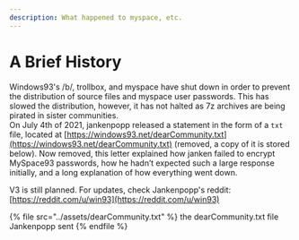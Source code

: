```yaml
---
description: What happened to myspace, etc.
---
```


# A Brief History

Windows93's /b/, trollbox, and myspace have shut down in order to prevent the distribution of source files and myspace user passwords. This has slowed the distribution, however, it has not halted as 7z archives are being pirated in sister communities.\
On July 4th of 2021, jankenpopp released a statement in the form of a `txt` file, located at [https://windows93.net/dearCommunity.txt](https://windows93.net/dearCommunity.txt) (removed, a copy of it is stored below). Now removed, this letter explained how janken failed to encrypt MySpace93 passwords, how he hadn’t expected such a large response initially, and a long explanation of how everything went down.

V3 is still planned. For updates, check Jankenpopp's reddit: [https://reddit.com/u/win93](https://reddit.com/u/win93)

{% file src="../assets/dearCommunity.txt" %}
the dearCommunity.txt file Jankenpopp sent
{% endfile %}

